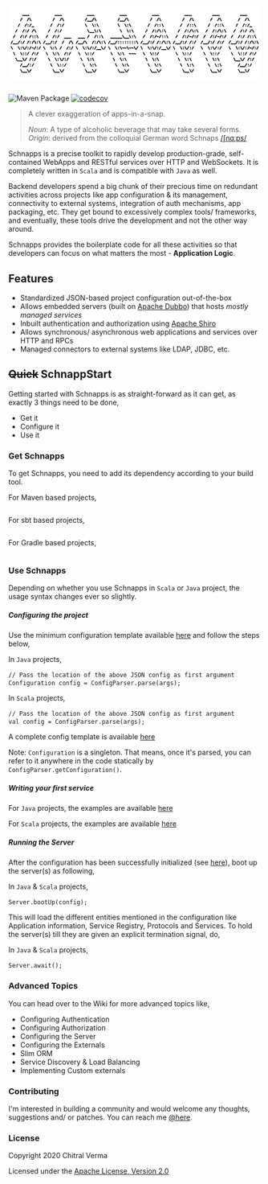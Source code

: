 ![Scale](src/main/resources/logo.png)
====

![Maven Package](https://github.com/chitralverma/vanilla-schnapps/workflows/Maven%20Package/badge.svg) [![codecov](https://codecov.io/gh/chitralverma/vanilla-schnapps/branch/master/graph/badge.svg?token=19E1FcjGTQ)](https://codecov.io/gh/chitralverma/vanilla-schnapps)


> A clever exaggeration of apps-in-a-snap.
>
> _Noun_:  A type of alcoholic beverage that may take several forms.   
> _Origin_: derived from the colloquial German word Schnaps [/ʃnɑːps/](https://en.wikipedia.org/wiki/Help:IPA/Standard_German)   

Schnapps is a precise toolkit to rapidly develop production-grade, self-contained WebApps and RESTful services over HTTP and WebSockets.
It is completely written in `Scala` and is compatible with `Java` as well.  

Backend developers spend a big chunk of their precious time on redundant activities across projects like app 
configuration & its management, connectivity to external systems, integration of auth mechanisms, app packaging, etc. 
They get bound to excessively complex tools/ frameworks, and eventually, these tools drive the development and not the other way around. 

Schnapps provides the boilerplate code for all these activities so that developers can focus on what matters the most - **Application Logic**.  

## Features
 - Standardized JSON-based project configuration out-of-the-box 
 - Allows embedded servers (built on [Apache Dubbo](https://dubbo.apache.org/)) that hosts _mostly managed services_
 - Inbuilt authentication and authorization using [Apache Shiro](https://shiro.apache.org/)
 - Allows synchronous/ asynchronous web applications and services over HTTP and RPCs
 - Managed connectors to external systems like LDAP, JDBC, etc.

## ~~Quick~~ SchnappStart
Getting started with Schnapps is as straight-forward as it can get, as exactly 3 things need to be done,
 - Get it 
 - Configure it
 - Use it 

### Get Schnapps
To get Schnapps, you need to add its dependency according to your build tool.

For Maven based projects,
```$xslt

```

For sbt based projects,
```$xslt

```

For Gradle based projects,
```$xslt

```

### Use Schnapps
Depending on whether you use Schnapps in `Scala` or `Java` project, the usage syntax changes ever so slightly.

##### Configuring the project
Use the minimum configuration template available [here](src/main/resources/rest-services-min-config.json) and follow 
the steps below,

In `Java` projects,
```$xslt
// Pass the location of the above JSON config as first argument 
Configuration config = ConfigParser.parse(args); 
```

In `Scala` projects,
```$xslt
// Pass the location of the above JSON config as first argument 
val config = ConfigParser.parse(args);
```
A complete config template is available [here](src/main/resources/rest-services-full-config.json) 

Note: `Configuration` is a singleton. That means, once it's parsed, you can refer to it anywhere in the code statically 
by `ConfigParser.getConfiguration()`.

##### Writing your first service

For `Java` projects, the examples are available [here](src/test/java/com/github/chitralverma/vanilla/schnapps/services)

For `Scala` projects, the examples are available [here](src/test/scala/com/github/chitralverma/vanilla/schnapps/services)

##### Running the Server
After the configuration has been successfully initialized (see [here](#configuring-the-project)), boot up the server(s)
as following,

In `Java` & `Scala` projects,
```$xslt
Server.bootUp(config);
```
This will load the different entities mentioned in the configuration like Application information, Service Registry, Protocols
and Services. To hold the server(s) till they are given an explicit termination signal, do,

In `Java` & `Scala` projects,
```$xslt
Server.await();
```

### Advanced Topics

You can head over to the Wiki for more advanced topics like,
 - Configuring Authentication
 - Configuring Authorization
 - Configuring the Server
 - Configuring the Externals
 - Slim ORM 
 - Service Discovery & Load Balancing
 - Implementing Custom externals 
 
### Contributing

I'm interested in building a community and would welcome any thoughts, suggestions and/ or patches. 
You can reach me [@here](mailto:chitralverma@gmail.com).


### License
Copyright 2020 Chitral Verma

Licensed under the [Apache License, Version 2.0](http://www.apache.org/licenses/LICENSE-2.0)
